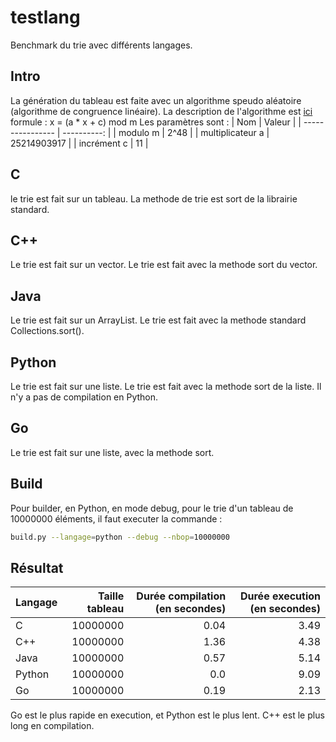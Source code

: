 # testlang

Benchmark du trie avec différents langages.

## Intro
La génération du tableau est faite avec un algorithme speudo aléatoire (algorithme de congruence linéaire).
La description de l'algorithme est [ici](https://en.wikipedia.org/wiki/Linear_congruential_generator)
formule : x = (a * x + c) mod m
Les paramètres sont :
| Nom              | Valeur      |
| ---------------- | ----------: |
| modulo m         | 2^48        |
| multiplicateur a | 25214903917 |
| incrément c      | 11          |

## C
le trie est fait sur un tableau.
La methode de trie est sort de la librairie standard.

## C++
Le trie est fait sur un vector.
Le trie est fait avec la methode sort du vector.

## Java
Le trie est fait sur un ArrayList.
Le trie est fait avec la methode standard Collections.sort().

## Python
Le trie est fait sur une liste.
Le trie est fait avec la methode sort de la liste.
Il n'y a pas de compilation en Python.

## Go
Le trie est fait sur une liste, avec la methode sort.

## Build
Pour builder, en Python, en mode debug, pour le trie d'un tableau de 10000000 éléments, il faut executer la commande :
```bash
build.py --langage=python --debug --nbop=10000000
```

## Résultat

| Langage | Taille tableau | Durée compilation (en secondes) | Durée execution (en secondes) |
| ------- | -------------: | ------------------------------: | ----------------------------: |
| C       | 10000000       | 0.04                            | 3.49                          |
| C++     | 10000000       | 1.36                            | 4.38                          |
| Java    | 10000000       | 0.57                            | 5.14                          |
| Python  | 10000000       | 0.0                             | 9.09                          |
| Go      | 10000000       | 0.19                            | 2.13                          |

Go est le plus rapide en execution, et Python est le plus lent.
C++ est le plus long en compilation.

